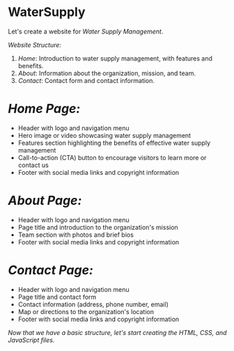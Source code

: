 # WaterSupply
Let's create a website for *Water Supply Management*.

*Website Structure:*

1. *Home*: Introduction to water supply management, with features and benefits.
2. *About*: Information about the organization, mission, and team.
3. *Contact*: Contact form and contact information.

# *Home Page:*

- Header with logo and navigation menu
- Hero image or video showcasing water supply management
- Features section highlighting the benefits of effective water supply management
- Call-to-action (CTA) button to encourage visitors to learn more or contact us
- Footer with social media links and copyright information

# *About Page:*

- Header with logo and navigation menu
- Page title and introduction to the organization's mission
- Team section with photos and brief bios
- Footer with social media links and copyright information

# *Contact Page:*

- Header with logo and navigation menu
- Page title and contact form
- Contact information (address, phone number, email)
- Map or directions to the organization's location
- Footer with social media links and copyright information

*Now that we have a basic structure, let's start creating the HTML, CSS, and JavaScript files.*
